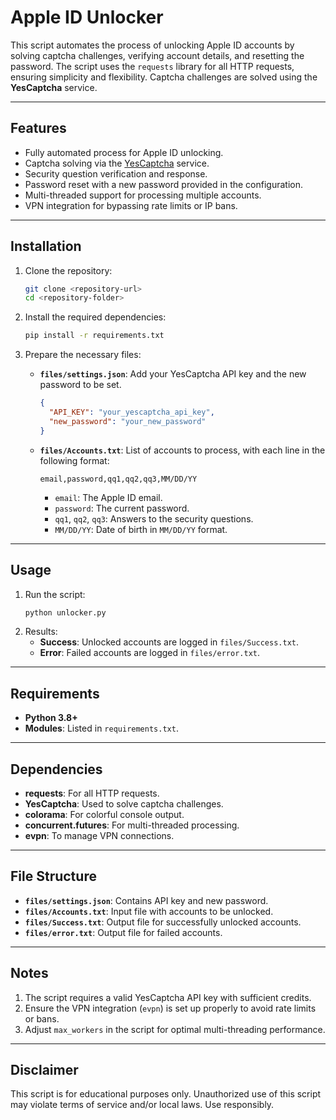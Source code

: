 
# Apple ID Unlocker

This script automates the process of unlocking Apple ID accounts by solving captcha challenges, verifying account details, and resetting the password. The script uses the `requests` library for all HTTP requests, ensuring simplicity and flexibility. Captcha challenges are solved using the **YesCaptcha** service.

---

## Features

- Fully automated process for Apple ID unlocking.
- Captcha solving via the [YesCaptcha](https://yescaptcha.com) service.
- Security question verification and response.
- Password reset with a new password provided in the configuration.
- Multi-threaded support for processing multiple accounts.
- VPN integration for bypassing rate limits or IP bans.

---

## Installation

1. Clone the repository:
   ```bash
   git clone <repository-url>
   cd <repository-folder>
   ```

2. Install the required dependencies:
   ```bash
   pip install -r requirements.txt
   ```

3. Prepare the necessary files:
   - **`files/settings.json`**:
     Add your YesCaptcha API key and the new password to be set.
     ```json
     {
       "API_KEY": "your_yescaptcha_api_key",
       "new_password": "your_new_password"
     }
     ```
   - **`files/Accounts.txt`**:
     List of accounts to process, with each line in the following format:
     ```text
     email,password,qq1,qq2,qq3,MM/DD/YY
     ```
     - `email`: The Apple ID email.
     - `password`: The current password.
     - `qq1`, `qq2`, `qq3`: Answers to the security questions.
     - `MM/DD/YY`: Date of birth in `MM/DD/YY` format.

---

## Usage

1. Run the script:
   ```bash
   python unlocker.py
   ```
2. Results:
   - **Success**: Unlocked accounts are logged in `files/Success.txt`.
   - **Error**: Failed accounts are logged in `files/error.txt`.

---

## Requirements

- **Python 3.8+**
- **Modules**: Listed in `requirements.txt`.

---

## Dependencies

- **requests**: For all HTTP requests.
- **YesCaptcha**: Used to solve captcha challenges.
- **colorama**: For colorful console output.
- **concurrent.futures**: For multi-threaded processing.
- **evpn**: To manage VPN connections.

---

## File Structure

- **`files/settings.json`**: Contains API key and new password.
- **`files/Accounts.txt`**: Input file with accounts to be unlocked.
- **`files/Success.txt`**: Output file for successfully unlocked accounts.
- **`files/error.txt`**: Output file for failed accounts.

---

## Notes

1. The script requires a valid YesCaptcha API key with sufficient credits.
2. Ensure the VPN integration (`evpn`) is set up properly to avoid rate limits or bans.
3. Adjust `max_workers` in the script for optimal multi-threading performance.

---

## Disclaimer

This script is for educational purposes only. Unauthorized use of this script may violate terms of service and/or local laws. Use responsibly.
